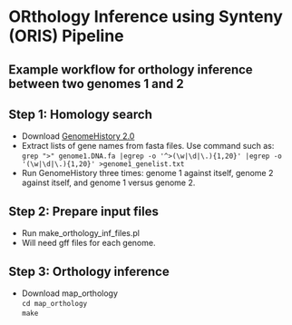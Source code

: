 # ORthology Inference using Synteny (ORIS) Pipeline

## Example workflow for orthology inference between two genomes 1 and 2

## Step 1: Homology search

- Download [GenomeHistory 2.0](http://conantlab.org/GenomeHistory/GenomeHistory.html)
- Extract lists of gene names from fasta files. Use command such as:<br>
```grep ">" genome1.DNA.fa |egrep -o '^>(\w|\d|\.){1,20}' |egrep -o '(\w|\d|\.){1,20}' >genome1_genelist.txt```<br>
- Run GenomeHistory three times: genome 1 against itself, genome 2 against itself, and genome 1 versus genome 2.

## Step 2: Prepare input files
- Run make_orthology_inf_files.pl
- Will need gff files for each genome.

## Step 3: Orthology inference
- Download map_orthology<br>
```cd map_orthology```<br>
```make```<br>
